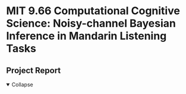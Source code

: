 # MIT 9.66 Computational Cognitive Science: Noisy-channel Bayesian Inference in Mandarin Listening Tasks

## Project Report
<details open>
<summary>Collapse</summary>
<object data='./assets/966_finalproj.pdf' width='100%' height=800></object>
</details>